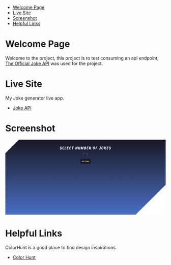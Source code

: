 - [Welcome Page](#Welcome_Page)
- [Live Site](#Live_Site)
- [Screenshot](#Screenshot)
- [Helpful Links](#Helpful_Links)

# Welcome Page
Welcome to the project, this project is to test consuming an api endpoint, [The Official Joke API](https://github.com/15Dkatz/official_joke_api) was used for the project.
# Live Site
My Joke generator live app.
- [Joke API](https://roaring-heliotrope-f6ec4c.netlify.app)

# Screenshot
![Screenshot](./src/Joke%20API%20Layout%20Design.PNG)
# Helpful Links
ColorHunt is a good place to find design inspirations
- [Color Hunt](https://https://colorhunt.co/)
